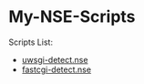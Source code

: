 # My-NSE-Scripts

Scripts List:

+ [uwsgi-detect.nse](scripts/uwsgi-detect.nse)
+ [fastcgi-detect.nse](scripts/fastcgi-detect.nse)
